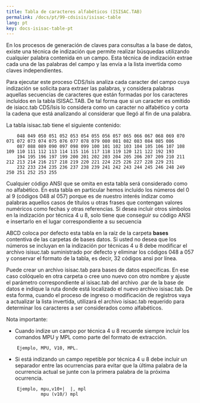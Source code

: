 ```yaml
---
title: Tabla de caracteres alfabéticos (ISISAC.TAB)
permalink: /docs/pt/99-cdsisis/isisac-table
lang: pt
key: docs-isisac-table-pt
---
```


En los procesos de generación de claves para consultas a la base de datos, existe una técnica de indización que permite realizar búsquedas utilizando cualquier palabra contenida en un campo. Esta técnica de indización extrae cada una de las palabras del campo y las envía a la lista invertida como claves independientes.


Para ejecutar este proceso CDS/Isis analiza cada caracter del campo cuya indización se solicita para extraer las palabras, y considera palabras aquellas secuencias de caracteres que están formadas por los caracteres incluídos en la tabla ISISAC.TAB. De tal forma que si un caracter es omitido de isiacc.tab CDS/Isis lo considera como un caracter no alfabético y corta la cadena que está analizando al considerar que llegó al fin de una palabra.


La tabla isisac.tab tiene el siguiente contenido:

```
    048 049 050 051 052 053 054 055 056 057 065 066 067 068 069 070 071 072 073 074 075 076 077 078 079 080 081 082 083 084 085 086
    087 088 089 090 097 098 099 100 101 102 103 104 105 106 107 108 109 110 111 112 113 114 115 116 117 118 119 120 121 122 192 193
    194 195 196 197 199 200 201 202 203 204 205 206 207 209 210 211 212 213 214 216 217 218 219 220 221 224 225 226 227 228 229 231
    232 233 234 235 236 237 238 239 241 242 243 244 245 246 248 249 250 251 252 253 255
```

Cualquier código ANSI que se omita en esta tabla será considerado como no alfabético. En esta tabla en particular hemos incluído los números del 0 al 9 (códigos 048 al 057) porque es de nuestro interés indizar como palabras aquellos casos de títulos u otras frases que contengan valores numéricos como fechas y otras referencias. Si desea incluir otros símbolos en la indización por técnica 4 u 8, solo tiene que conseguir su código ANSI e insertarlo en el lugar correspondiente a su secuencia

ABCD coloca por defecto esta tabla en la raíz de la carpeta **bases** contentiva de las carpetas de bases datos. Si usted no desea que los números se incluyan en la indización por técnicas 4 u 8 debe modificar el archivo isisuc.tab suministrado por defecto y eliminar los códigos 048 a 057 y conservar el formato de la tabla, es decir, 32 códigos ansi por línea.

Puede crear un archivo isisac.tab para bases de datos específicas. En ese caso colóquelo en otra carpeta o cree uno nuevo con otro nombre y ajuste el parámetro correspondiente al isisac.tab del archivo .par de la base de datos e indique la ruta donde está localizado el nuevo archivo isisac.tab. De esta forma, cuando el proceso de ingreso o modificación de registros vaya a actualizar la lista invertida, utilizará el archivo isisac.tab requerido para determinar los caracteres a ser considerados como alfabéticos.


Nota importante:

- Cuando indize un campo por técnica 4 u 8 recuerde siempre incluir los comandos MPU y MPL como parte del formato de extracción.

```
    Ejemplo, MPU, V10, MPL.
```

- Si está indizando un campo repetible por técnica 4 u 8 debe incluir un separador entre las ocurrencias para evitar que la última palabra de la ocurrencia actual se junte con la primera palabra de la próxima ocurrencia.

```
    Ejemplo, mpu,v10+|  |, mpl
             mpu (v10/) mpl
```
